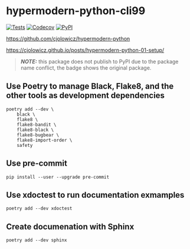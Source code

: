 # hypermodern-python-cli99

[![Tests](https://github.com/cli99/hypermodern-python/workflows/Tests/badge.svg)](https://github.com/cli99/hypermodern-python/actions?workflow=Tests)
[![Codecov](https://codecov.io/gh/cli99/hypermodern-python/branch/master/graph/badge.svg)](https://codecov.io/gh/cli99/hypermodern-python)
[![PyPI](https://img.shields.io/pypi/v/hypermodern-python.svg)](https://pypi.org/project/hypermodern-python/)

https://github.com/cjolowicz/hypermodern-python

https://cjolowicz.github.io/posts/hypermodern-python-01-setup/

> **_NOTE:_** this package does not publish to PyPI due to the package name conflict, the badge shows the original package.

## Use Poetry to manage Black, Flake8, and the other tools as development dependencies

```
poetry add --dev \
    black \
    flake8 \
    flake8-bandit \
    flake8-black \
    flake8-bugbear \
    flake8-import-order \
    safety
```

## Use pre-commit

```
pip install --user --upgrade pre-commit
```

## Use xdoctest to run documentation exmamples

```
poetry add --dev xdoctest
```

## Create documenation with Sphinx

```
poetry add --dev sphinx
```

